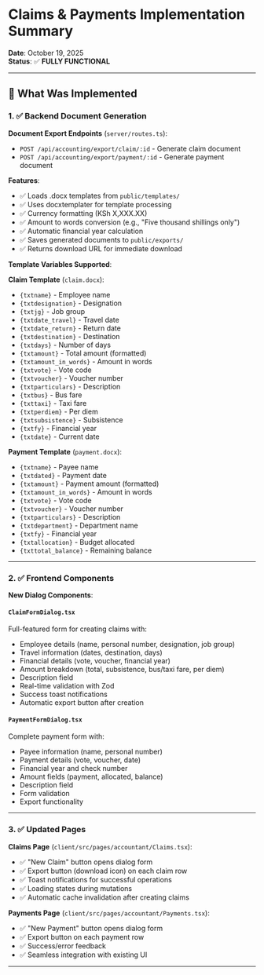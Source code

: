 # Claims & Payments Implementation Summary

**Date**: October 19, 2025  
**Status**: ✅ **FULLY FUNCTIONAL**

---

## 🎯 What Was Implemented

### 1. ✅ Backend Document Generation

**Document Export Endpoints** (`server/routes.ts`):
- `POST /api/accounting/export/claim/:id` - Generate claim document
- `POST /api/accounting/export/payment/:id` - Generate payment document

**Features**:
- ✅ Loads .docx templates from `public/templates/`
- ✅ Uses docxtemplater for template processing
- ✅ Currency formatting (KSh X,XXX.XX)
- ✅ Amount to words conversion (e.g., "Five thousand shillings only")
- ✅ Automatic financial year calculation
- ✅ Saves generated documents to `public/exports/`
- ✅ Returns download URL for immediate download

**Template Variables Supported**:

**Claim Template** (`claim.docx`):
- `{txtname}` - Employee name
- `{txtdesignation}` - Designation
- `{txtjg}` - Job group
- `{txtdate_travel}` - Travel date
- `{txtdate_return}` - Return date
- `{txtdestination}` - Destination
- `{txtdays}` - Number of days
- `{txtamount}` - Total amount (formatted)
- `{txtamount_in_words}` - Amount in words
- `{txtvote}` - Vote code
- `{txtvoucher}` - Voucher number
- `{txtparticulars}` - Description
- `{txtbus}` - Bus fare
- `{txttaxi}` - Taxi fare
- `{txtperdiem}` - Per diem
- `{txtsubsistence}` - Subsistence
- `{txtfy}` - Financial year
- `{txtdate}` - Current date

**Payment Template** (`payment.docx`):
- `{txtname}` - Payee name
- `{txtdated}` - Payment date
- `{txtamount}` - Payment amount (formatted)
- `{txtamount_in_words}` - Amount in words
- `{txtvote}` - Vote code
- `{txtvoucher}` - Voucher number
- `{txtparticulars}` - Description
- `{txtdepartment}` - Department name
- `{txtfy}` - Financial year
- `{txtallocation}` - Budget allocated
- `{txttotal_balance}` - Remaining balance

---

### 2. ✅ Frontend Components

**New Dialog Components**:

#### `ClaimFormDialog.tsx`
Full-featured form for creating claims with:
- Employee details (name, personal number, designation, job group)
- Travel information (dates, destination, days)
- Financial details (vote, voucher, financial year)
- Amount breakdown (total, subsistence, bus/taxi fare, per diem)
- Description field
- Real-time validation with Zod
- Success toast notifications
- Automatic export button after creation

#### `PaymentFormDialog.tsx`
Complete payment form with:
- Payee information (name, personal number)
- Payment details (vote, voucher, date)
- Financial year and check number
- Amount fields (payment, allocated, balance)
- Description field
- Form validation
- Export functionality

---

### 3. ✅ Updated Pages

**Claims Page** (`client/src/pages/accountant/Claims.tsx`):
- ✅ "New Claim" button opens dialog form
- ✅ Export button (download icon) on each claim row
- ✅ Toast notifications for successful operations
- ✅ Loading states during mutations
- ✅ Automatic cache invalidation after creating claims

**Payments Page** (`client/src/pages/accountant/Payments.tsx`):
- ✅ "New Payment" button opens dialog form
- ✅ Export button on each payment row
- ✅ Success/error feedback
- ✅ Seamless integration with existing UI

---

##